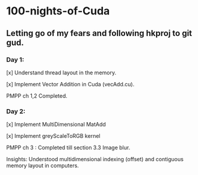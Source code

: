 # 100-nights-of-Cuda

## Letting go of my fears and following hkproj to git gud.

### Day 1:

[x] Understand thread layout in the memory.

[x] Implement Vector Addition in Cuda (vecAdd.cu).

PMPP ch 1,2 Completed.

### Day 2:
[x] Implement MultiDimensional MatAdd

[x] Implement greyScaleToRGB kernel

PMPP ch 3 : Completed till section 3.3 Image blur.

Insights: Understood multidimensional indexing (offset) and contiguous memory layout in computers. 
